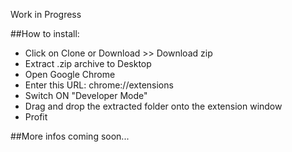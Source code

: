 Work in Progress

##How to install:
- Click on Clone or Download >> Download zip
- Extract .zip archive to Desktop
- Open Google Chrome
- Enter this URL: chrome://extensions
- Switch ON "Developer Mode"
- Drag and drop the extracted folder onto the extension window
- Profit

##More infos coming soon...
